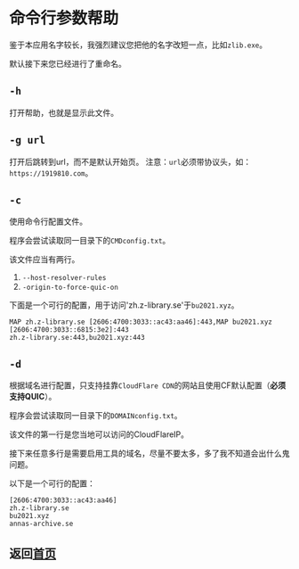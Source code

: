 # 命令行参数帮助

鉴于本应用名字较长，我强烈建议您把他的名字改短一点，比如`zlib.exe`。

默认接下来您已经进行了重命名。

## `-h`

打开帮助，也就是显示此文件。

## `-g url`

打开后跳转到url，而不是默认开始页。
注意：`url`必须带协议头，如：`https://1919810.com`。

## `-c`

使用命令行配置文件。

程序会尝试读取同一目录下的`CMDconfig.txt`。

该文件应当有两行。

1. `--host-resolver-rules`
2. `-origin-to-force-quic-on`

下面是一个可行的配置，用于访问'zh.z-library.se'于`bu2021.xyz`。

```text
MAP zh.z-library.se [2606:4700:3033::ac43:aa46]:443,MAP bu2021.xyz [2606:4700:3033::6815:3e2]:443
zh.z-library.se:443,bu2021.xyz:443
```

## `-d`

根据域名进行配置，只支持挂靠`CloudFlare CDN`的网站且使用CF默认配置（**必须支持QUIC**）。

程序会尝试读取同一目录下的`DOMAINconfig.txt`。

该文件的第一行是您当地可以访问的CloudFlareIP。

接下来任意多行是需要启用工具的域名，尽量不要太多，多了我不知道会出什么鬼问题。

以下是一个可行的配置：

```plaintext
[2606:4700:3033::ac43:aa46]
zh.z-library.se
bu2021.xyz
annas-archive.se
```

## 返回[首页](./index.html)
